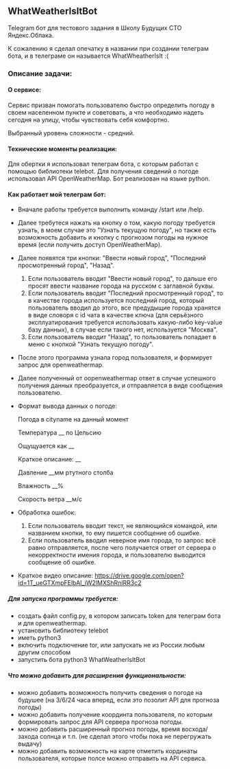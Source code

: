 ## WhatWeatherIsItBot
Telegram бот для тестового задания в Школу Будущих СТО Яндекс.Облака.

К сожалению я сделал опечатку в названии при создании телеграм бота, и в телеграме он называется WhatWheatherIsIt :( 

### Описание задачи:
#### О сервисе:
  Сервис призван помогать пользователю быстро определить погоду в своем населенном пункте и советовать, а что необходимо надеть сегодня на улицу, чтобы чувствовать себя комфортно.

Выбранный уровень сложности - средний.

#### Технические моменты реализации:
  Для обертки я использовал телеграм бота, с которым работал с помощью библиотеки telebot. Для получения сведений о погоде использовал API OpenWeatherMap. Бот реализован на языке python.

#### Как работает мой телеграм бот:
  * Вначале работы требуется выполнить команду /start или /help.
  * Далее требутеся нажать на кнопку о том, какую погоду требуется узнать, в моем случае это "Узнать текущую погоду", но также есть возможность добавить и кнопку с прогнозом погоды на нужное время (если получить доступ OpenWeatherMap).
  * Далее появятся три кнопки: "Ввести новый город", "Последний просмотренный город", "Назад".
    1. Если пользователь вводит "Ввести новый город", то дальше его просят ввести название города на русском с заглавной буквы.
    2. Если пользователь вводит "Последний просмотренный город", то в качестве города используется последний город, который пользователь вводил до этого, все предудыщие города хранятся в виде словоря с id чата в качестве ключа (для серьёзного эксплуатирования требуется использовать какую-либо key-value базу данных), в случае если такого нет, используется "Москва".
    3. Если пользователь вводит "Назад", то пользователь попадает в меню с кнопкой "Узнать текущую погоду".
  * После этого программа узнала город пользователя, и формирует запрос для openweathermap.
  * Далее полученный от oopenweathermap ответ в случае успешного получения данных преобразуется, и отправляется в виде сообщения пользователю.
  * Формат вывода данных о погоде:
  
    Погода в cityname на данный момент 
    
    Температура  __ по Цельсию 
    
    Ощущуается как __
    
    Краткое описание: __
    
    Давление __мм ртутного столба 
    
    Влажность __% 
    
    Скорость ветра __м/с
    
  * Обработка ошибок:
    1. Если пользователь вводит текст, не являющийся командой, или названием кнопки, то ему пишется сообщение об ошибке.
    2. Если пользователь вводил неверное имя города, то запрос всё равно отправляется, после чего получается ответ от сервера о некорректности имения города, и пользователю выводится сообщение об ошибке.
  * Краткое видео описание: https://drive.google.com/open?id=1T_ueGTXmpFElbAI_iW2lMXShRnlRR3c2 

##### Для запуска программы требуется:
  * создать файл config.py, в котором записать token для телеграм бота и для openweathermap.
  * установить библиотеку telebot
  * иметь python3
  * включить подключение tor, или запускать не из России любым другим способом
  * запустить бота python3 WhatWeatherIsItBot
  
##### Что можно добавить для расширения функциональности:
  * можно добавить возможность получить сведения о погоде на будушее (на 3/6/24 часа вперед, если это позолит API для прогноза погоды)
  * можно добавить получение координта пользователя, по которым формировать запрос для API сервера прогноза погоды.
  * можно добавить расширенный прогноз погоды, время восхода/захода солнца и т.п. (не сделал этого чтобы пока не перегружать выдачу)
  * можно добавить возможность на карте отметить кординаты пользователя, которые полсе можно отправить на API сервиса.
